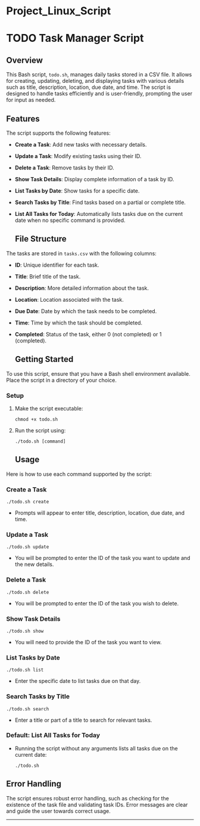 # Project_Linux_Script
# TODO Task Manager Script
  ## Overview
This Bash script, `todo.sh`, manages daily tasks stored in a CSV file. It allows for creating, updating, deleting, and displaying tasks with various details such as title, description, location, due date, and time. The script is designed to handle tasks efficiently and is user-friendly, prompting the user for input as needed.

  ## Features
The script supports the following features:
- **Create a Task**: Add new tasks with necessary details.
- **Update a Task**: Modify existing tasks using their ID.
- **Delete a Task**: Remove tasks by their ID.
- **Show Task Details**: Display complete information of a task by ID.
- **List Tasks by Date**: Show tasks for a specific date.
- **Search Tasks by Title**: Find tasks based on a partial or complete title.
- **List All Tasks for Today**: Automatically lists tasks due on the current date when no specific command is provided.

  ## File Structure
The tasks are stored in `tasks.csv` with the following columns:
- **ID**: Unique identifier for each task.
- **Title**: Brief title of the task.
- **Description**: More detailed information about the task.
- **Location**: Location associated with the task.
- **Due Date**: Date by which the task needs to be completed.
- **Time**: Time by which the task should be completed.
- **Completed**: Status of the task, either 0 (not completed) or 1 (completed).

  ## Getting Started
To use this script, ensure that you have a Bash shell environment available. Place the script in a directory of your choice.

### Setup
1. Make the script executable:
   ```
   chmod +x todo.sh
   ```
2. Run the script using:
   ```
   ./todo.sh [command]
   ```

   ## Usage
Here is how to use each command supported by the script:

### Create a Task
```
./todo.sh create
```
- Prompts will appear to enter title, description, location, due date, and time.

### Update a Task
```
./todo.sh update
```
- You will be prompted to enter the ID of the task you want to update and the new details.

### Delete a Task
```
./todo.sh delete
```
- You will be prompted to enter the ID of the task you wish to delete.

### Show Task Details
```
./todo.sh show
```
- You will need to provide the ID of the task you want to view.

### List Tasks by Date
```
./todo.sh list
```
- Enter the specific date to list tasks due on that day.

### Search Tasks by Title
```
./todo.sh search
```
- Enter a title or part of a title to search for relevant tasks.

### Default: List All Tasks for Today
- Running the script without any arguments lists all tasks due on the current date:
  ```
  ./todo.sh
  ```

## Error Handling
The script ensures robust error handling, such as checking for the existence of the task file and validating task IDs. Error messages are clear and guide the user towards correct usage.

---
